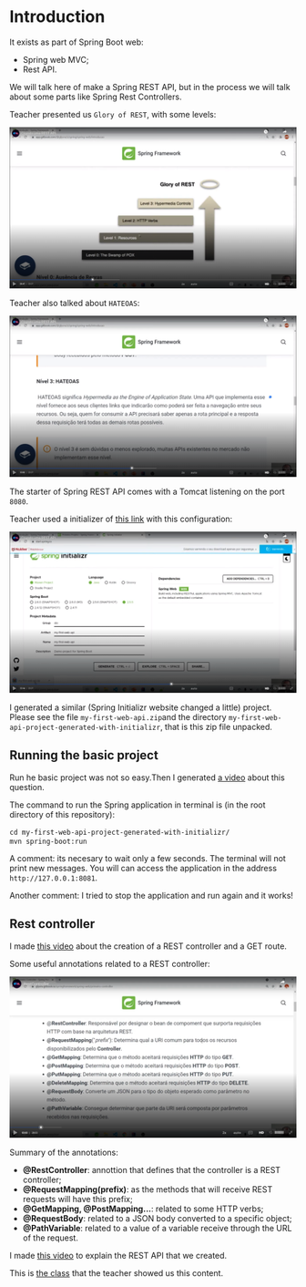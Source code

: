 # Introduction

It exists as part of Spring Boot web:

- Spring web MVC;
- Rest API.

We will talk here of make a Spring REST API, but in the process we will talk about some parts like Spring Rest Controllers.

Teacher presented us `Glory of REST`, with some levels:

![levels - glory of rest](images/glory-of-rest-levels.png)

Teacher also talked about `HATEOAS`:

![hateoas](images/hateoas.png)

The starter of Spring REST API comes with a Tomcat listening on the port `8080`.

Teacher used a initializer of [this link](http://start.spring.io) with this configuration:

![Initializer used](images/initializr-used.png)

I generated a similar (Spring Initializr website changed a little) project. Please see the file `my-first-web-api.zip`and the directory `my-first-web-api-project-generated-with-initializr`, that is this zip file unpacked.


## Running the basic project

Run he basic project was not so easy.Then I generated [a video](https://youtu.be/jAd0SjAaUgQ) about this question.

The command to run the Spring application in terminal is (in the root directory of this repository):

```
cd my-first-web-api-project-generated-with-initializr/
mvn spring-boot:run
```

A comment: its necesary to wait only a few seconds. The terminal will not print new messages. You will can access the application in the address `http://127.0.0.1:8081`.

Another comment: I tried to stop the application and run again and it works!


## Rest controller

I made [this video](https://youtu.be/HM3XCLFhtEg) about the creation of a REST controller and a GET route.

Some useful annotations related to a REST controller:

![some annotations](images/some-annotations.png)


Summary of the annotations:

- **@RestController**: annottion that defines that the controller is a REST controller;
- **@RequestMapping(prefix)**: as the methods that will receive REST requests will have this prefix;
- **@GetMapping, @PostMapping...**: related to some HTTP verbs;
- **@RequestBody**: related to a JSON body converted to a specific object;
- **@PathVariable**: related to a value of a variable receive through the URL of the request.

I made [this video](https://youtu.be/zP5PCH5asPQ) to explain the REST API that we created.

This is [the class](https://web.dio.me/course/criando-uma-api-rest-documentada-com-spring-web-e-swagger/learning/ce0b0876-dae5-49b8-986d-d1bc9781d96c?back=/track/coding-the-future-claro-java-spring-boot&tab=undefined&moduleId=undefined) that the teacher showed us this content.
